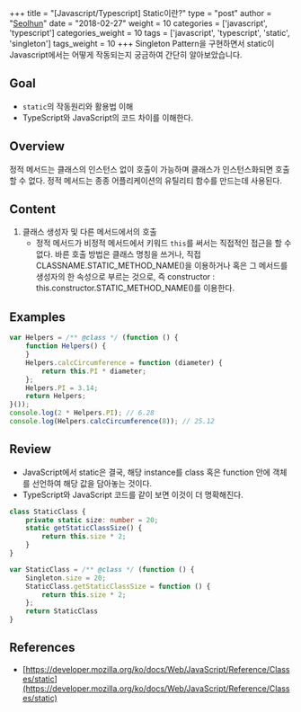 +++
title = "[Javascript/Typescript] Static이란?"
type = "post"
author = "[Seolhun](https://github.com/Seolhun)"
date = "2018-02-27"
weight = 10
categories = ['javascript', 'typescript']
categories_weight = 10
tags = ['javascript', 'typescript', 'static', 'singleton']
tags_weight = 10
+++
Singleton Pattern을 구현하면서 static이 Javascript에서는 어떻게 작동되는지 궁금하여 간단히 알아보았습니다.

## Goal
- `static`의 작동원리와 활용법 이해
- TypeScript와 JavaScript의 코드 차이를 이해한다.

## Overview
정적 메서드는 클래스의 인스턴스 없이 호출이 가능하며 클래스가 인스턴스화되면 호출할 수 없다. 정적 메서드는 종종 어플리케이션의 유틸리티 함수를 만드는데 사용된다.

## Content
1. 클래스 생성자 및 다른 메서드에서의 호출
    - 정적 메서드가 비정적 메서드에서 키워드 `this`를 써서는 직접적인 접근을 할 수 없다. 바른 호출 방법은 클래스 명칭을 쓰거나, 직접 CLASSNAME.STATIC_METHOD_NAME()을 이용하거나 혹은 그 메서드를 생성자의 한 속성으로 부르는 것으로, 즉 constructor : this.constructor.STATIC_METHOD_NAME()를 이용한다.

## Examples
```javascript
var Helpers = /** @class */ (function () {
    function Helpers() {
    }
    Helpers.calcCircumference = function (diameter) {
        return this.PI * diameter;
    };
    Helpers.PI = 3.14;
    return Helpers;
}());
console.log(2 * Helpers.PI); // 6.28
console.log(Helpers.calcCircumference(8)); // 25.12
```

## Review
- JavaScript에서 static은 결국, 해당 instance를 class 혹은 function 안에 객체를 선언하여 해당 값을 담아놓는 것이다.
- TypeScript와 JavaScript 코드를 같이 보면 이것이 더 명확해진다.
```typescript
class StaticClass {
    private static size: number = 20;
    static getStaticClassSize() {
        return this.size * 2;
    }
}
```
```javascript
var StaticClass = /** @class */ (function () {
    Singleton.size = 20;
    StaticClass.getStaticClassSize = function () {
        return this.size * 2;
    };
    return StaticClass
}
```

## References
- [https://developer.mozilla.org/ko/docs/Web/JavaScript/Reference/Classes/static](https://developer.mozilla.org/ko/docs/Web/JavaScript/Reference/Classes/static)